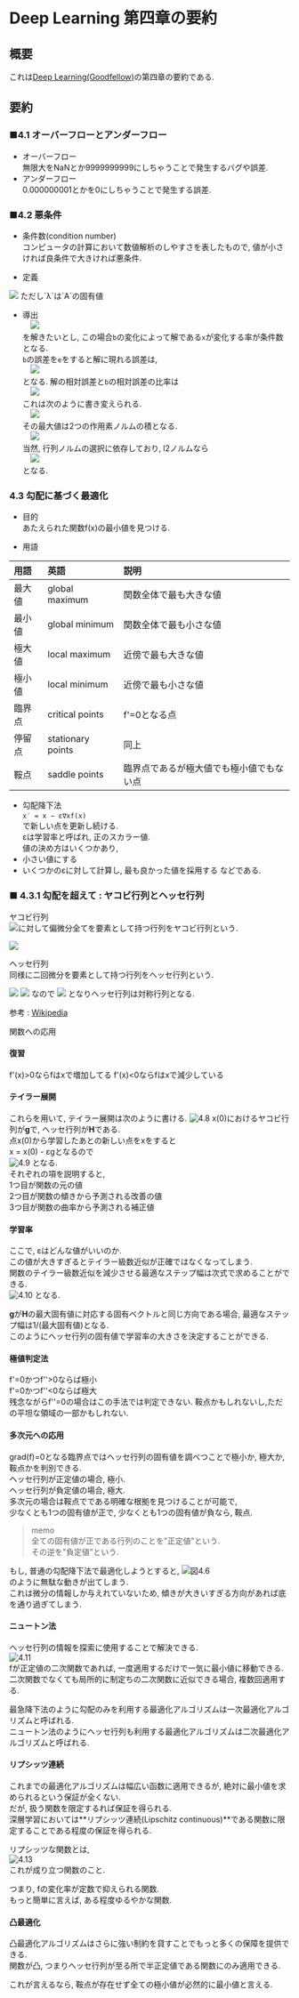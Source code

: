 # Deep Learning 第四章の要約
## 概要
 これは[Deep Learning(Goodfellow)](http://www.deeplearningbook.org/)の第四章の要約である.
 
## 要約
### ■4.1 オーバーフローとアンダーフロー
- オーバーフロー  
 無限大をNaNとか9999999999にしちゃうことで発生するバグや誤差.
- アンダーフロー  
 0.000000001とかを0にしちゃうことで発生する誤差.
 
 
### ■4.2 悪条件
- 条件数(condition number)  
  コンピュータの計算において数値解析のしやすさを表したもので, 値が小さければ良条件で大きければ悪条件.
  
- 定義  
<img src="https://latex.codecogs.com/gif.latex?\kappa(\mathbf{a})&space;=&space;max_i_j|\frac{\lambda_i}{\lambda_j}|">  
ただし`λ`は`A`の固有値  


- 導出  
　<img src="https://latex.codecogs.com/gif.latex?\boldsymbol{Ax=b}">  
を解きたいとし, この場合`b`の変化によって解である`x`が変化する率が条件数となる.  
`b`の誤差を`e`をすると解に現れる誤差は,  
　<img src="https://latex.codecogs.com/gif.latex?\boldsymbol{A^{-1}e}">  
となる. 解の相対誤差と`b`の相対誤差の比率は  
　<img src="https://wikimedia.org/api/rest_v1/media/math/render/svg/2ca16d17b71cd68866c440f1570b5d6a3ddcf7c7">  
これは次のように書き変えられる.  
　<img src="https://wikimedia.org/api/rest_v1/media/math/render/svg/bbc5a312d28f4164729fcadb782ade45cb713aed">  
その最大値は2つの作用素ノルムの積となる.  
　<img src="https://wikimedia.org/api/rest_v1/media/math/render/svg/da986df19c176694bafcb2ddafb2bbfc176d7543">  
当然, 行列ノルムの選択に依存しており, l2ノルムなら  
　<img src="https://latex.codecogs.com/gif.latex?\kappa(\mathbf{A})\huge&space;=&space;max_i_j|\frac{\lambda_i}{\lambda_j}|">  
となる.  

### 4.3 勾配に基づく最適化
- 目的  
あたえられた関数f(x)の最小値を見つける.  

- 用語  

|用語|英語|説明|
|:--|:--|:--|
|最大値|global maximum|関数全体で最も大きな値|
|最小値|global minimum|関数全体で最も小さな値|
|極大値|local maximum|近傍で最も大きな値|
|極小値|local minimum|近傍で最も小さな値|
|臨界点|critical points|f'=0となる点|
|停留点|stationary points|同上|
|鞍点|saddle points|臨界点であるが極大値でも極小値でもない点|

- 勾配降下法  
`x′ = x − ε∇xf(x)`  
で新しい点を更新し続ける.  
εは学習率と呼ばれ, 正のスカラー値.  
値の決め方はいくつかあり,  
 - 小さい値にする
 - いくつかのεに対して計算し, 最も良かった値を採用する
などである.

### ■ 4.3.1 勾配を超えて : ヤコビ行列とヘッセ行列
ヤコビ行列  
 <img src="https://latex.codecogs.com/png.latex?\dpi{100}&space;\bold{f}&space;:&space;\mathbb{R}^m&space;\rightarrow&space;\mathbb{R}^n">に対して偏微分全てを要素として持つ行列をヤコビ行列という.
  
  <img src="https://wikimedia.org/api/rest_v1/media/math/render/svg/558b96dafe4ebf938854bf40b8329072f04b7264">  
  
ヘッセ行列  
 同様に二回微分を要素として持つ行列をヘッセ行列という.
 
 <img src="https://wikimedia.org/api/rest_v1/media/math/render/svg/46867b3c208d4bb9b3db3077053b3fd6317ff44d">
 <img src="https://latex.codecogs.com/png.latex?\dpi{100}&space;&space;\frac{\partial^2}{\partial&space;x_i&space;\partial&space;x_j}f(\bold&space;x)&space;=&space;\frac{\partial^2}{\partial&space;x_j&space;\partial&space;x_i}f(\bold&space;x)">
 なので
 <img src="https://latex.codecogs.com/png.latex?\dpi{100}&space;&space;H_{i,&space;j}&space;=&space;H_{j,&space;i}">
となりヘッセ行列は対称行列となる.

参考 : [Wikipedia](https://ja.wikipedia.org/wiki/%E6%9D%A1%E4%BB%B6%E6%95%B0)  

関数への応用
#### 復習
f'(x)>0ならfはxで増加してる
f'(x)<0ならfはxで減少している

#### テイラー展開
これらを用いて, テイラー展開は次のように書ける.
![4.8](./img/eq_4_08.png)
x(0)におけるヤコビ行列が**g**で, ヘッセ行列が**H**である.  
点x(0)から学習したあとの新しい点をxをすると  
x = x(0) - εgとなるので  
![4.9](./img/eq_4_09.png)
となる.  
それぞれの項を説明すると,  
1つ目が関数の元の値  
2つ目が関数の傾きから予測される改善の値  
3つ目が関数の曲率から予測される補正値  

#### 学習率
ここで, εはどんな値がいいのか.  
この値が大きすぎるとテイラー級数近似が正確ではなくなってしまう.  
関数のテイラー級数近似を減少させる最適なステップ幅は次式で求めることができる.  
![4.10](./img/eq_4_10.png)
となる.  


**g**が**H**の最大固有値に対応する固有ベクトルと同じ方向である場合, 最適なステップ幅は1/(最大固有値)となる.  
このようにヘッセ行列の固有値で学習率の大きさを決定することができる.  

#### 極値判定法
f'=0かつf''>0ならば極小  
f'=0かつf''<0ならば極大  
残念ながらf''=0の場合はこの手法では判定できない. 鞍点かもしれないし,ただの平坦な領域の一部かもしれない.  

#### 多次元への応用
grad(f)=0となる臨界点ではヘッセ行列の固有値を調べつことで極小か, 極大か, 鞍点かを判別できる.  
ヘッセ行列が正定値の場合, 極小.  
ヘッセ行列が負定値の場合, 極大.  
多次元の場合は鞍点でである明確な根拠を見つけることが可能で,  
少なくとも1つの固有値が正で, 少なくとも1つの固有値が負なら, 鞍点.  
>memo  
>全ての固有値が正である行列のことを"正定値"という.  
>その逆を"負定値"という.  

もし, 普通の勾配降下法で最適化しようとすると,
![図4.6](./img/fig_4_06.png)  
のように無駄な動きが出てしまう.  
これは微分の情報しか与えれていないため, 傾きが大きいすぎる方向があれば底を通り過ぎてしまう.  

#### ニュートン法
ヘッセ行列の情報を探索に使用することで解決できる.  
![4.11](./img/eq_4_11.png)  
fが正定値の二次関数であれば, 一度適用するだけで一気に最小値に移動できる.  
二次関数でなくても局所的に制定ちの二次関数に近似できる場合, 複数回適用する.  

最急降下法のように勾配のみを利用する最適化アルゴリズムは一次最適化アルゴリズムと呼ばれる.  
ニュートン法のようにヘッセ行列も利用する最適化アルゴリズムは二次最適化アルゴリズムと呼ばれる.  


#### リプシッツ連続
これまでの最適化アルゴリズムは幅広い函数に適用できるが, 絶対に最小値を求められるという保証が全くない.  
だが, 扱う関数を限定するれば保証を得られる.  
深層学習においては**リプシッツ連続(Lipschitz continuous)**である関数に限定することである程度の保証を得られる.  

リプシッツな関数とは,  
![4.13](./img/qe_4_13.png)  
これが成り立つ関数のこと.  

つまり, fの変化率が定数で抑えられる関数.  
もっと簡単に言えば, ある程度ゆるやかな関数.  

#### 凸最適化
凸最適化アルゴリズムはさらに強い制約を貸すことでもっと多くの保障を提供できる.  
関数が凸, つまりヘッセ行列が至る所で半正定値である関数にのみ適用できる.  

これが言えるなら, 鞍点が存在せず全ての極小値が必然的に最小値と言える.
